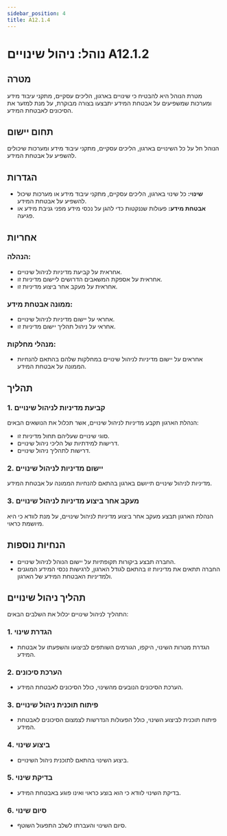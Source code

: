 ```yaml
---
sidebar_position: 4
title: A12.1.4
---
```


# נוהל: ניהול שינויים A12.1.2

## מטרה
מטרת הנוהל היא להבטיח כי שינויים בארגון, הליכים עסקיים, מתקני עיבוד מידע ומערכות שמשפיעים על אבטחת המידע יתבצעו בצורה מבוקרת, על מנת למזער את הסיכונים לאבטחת המידע.

## תחום יישום
הנוהל חל על כל השינויים בארגון, הליכים עסקיים, מתקני עיבוד מידע ומערכות שיכולים להשפיע על אבטחת המידע.

## הגדרות
- **שינוי:** כל שינוי בארגון, הליכים עסקיים, מתקני עיבוד מידע או מערכות שיכול להשפיע על אבטחת המידע.
- **אבטחת מידע:** פעולות שננקטות כדי להגן על נכסי מידע מפני גניבת מידע או פגיעה.

## אחריות
### הנהלה:
- אחראית על קביעת מדיניות לניהול שינויים.
- אחראית על אספקת המשאבים הדרושים ליישום מדיניות זו.
- אחראית על מעקב אחר ביצוע מדיניות זו.

### ממונה אבטחת מידע:
- אחראי על יישום מדיניות לניהול שינויים.
- אחראי על ניהול תהליך יישום מדיניות זו.

### מנהלי מחלקות:
- אחראים על יישום מדיניות לניהול שינויים במחלקות שלהם בהתאם להנחיות הממונה על אבטחת המידע.

## תהליך
### 1. קביעת מדיניות לניהול שינויים
הנהלת הארגון תקבע מדיניות לניהול שינויים, אשר תכלול את הנושאים הבאים:
- סוגי שינויים שעליהם תחול מדיניות זו.
- דרישות למידתיות של הליכי ניהול שינויים.
- דרישות לתהליך ניהול שינויים.

### 2. יישום מדיניות לניהול שינויים
מדיניות לניהול שינויים תייושם בארגון בהתאם להנחיות הממונה על אבטחת המידע.

### 3. מעקב אחר ביצוע מדיניות לניהול שינויים
הנהלת הארגון תבצע מעקב אחר ביצוע מדיניות לניהול שינויים, על מנת לוודא כי היא מיושמת כראוי.

## הנחיות נוספות
- החברה תבצע ביקורות תקופתיות על יישום הנוהל לניהול שינויים.
- החברה תתאים את מדיניות זו בהתאם לגודל הארגון, לרגישות נכסי המידע המוגנים ולמדיניות האבטחת המידע של הארגון.

## תהליך ניהול שינויים
התהליך לניהול שינויים יכלול את השלבים הבאים:

### 1. הגדרת שינוי
- הגדרת מטרות השינוי, היקפו, הגורמים השותפים לביצועו והשפעתו על אבטחת המידע.

### 2. הערכת סיכונים
- הערכת הסיכונים הנובעים מהשינוי, כולל הסיכונים לאבטחת המידע.

### 3. פיתוח תוכנית ניהול שינויים
- פיתוח תוכנית לביצוע השינוי, כולל הפעולות הנדרשות לצמצום הסיכונים לאבטחת המידע.

### 4. ביצוע שינוי
- ביצוע השינוי בהתאם לתוכנית ניהול השינויים.

### 5. בדיקת שינוי
- בדיקת השינוי לוודא כי הוא בוצע כראוי ואינו פוגע באבטחת המידע.

### 6. סיום שינוי
- סיום השינוי והעברתו לשלב התפעול השוטף.